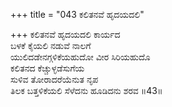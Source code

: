 +++
title = "043 ಕಲಿತನವೆ ಹೃದಯದಲಿ"

+++
ಕಲಿತನವೆ ಹೃದಯದಲಿ ಕಾರ್ಯದ  
ಬಳಕೆ ಕೈಯಲಿ ನಡುವೆ ನಾಲಗೆ  
ಯುಲಿದಡೇನಗ್ಗಳಿಕೆಯಹುದೋ ವೀರ ಸಿರಿಯಹುದೊ  
ಕಲಿತನದ ಕೆಚ್ಚುಳ್ಳಡೆಸುಗೆಯ  
ಸುಳಿವ ತೋರಾದರೆಯೆನುತ ನೃಪ  
ತಿಲಕ ಬತ್ತಳಿಕೆಯಲಿ ಸೆಳೆದನು ಹೂಡಿದನು ಶರವ       ॥43॥